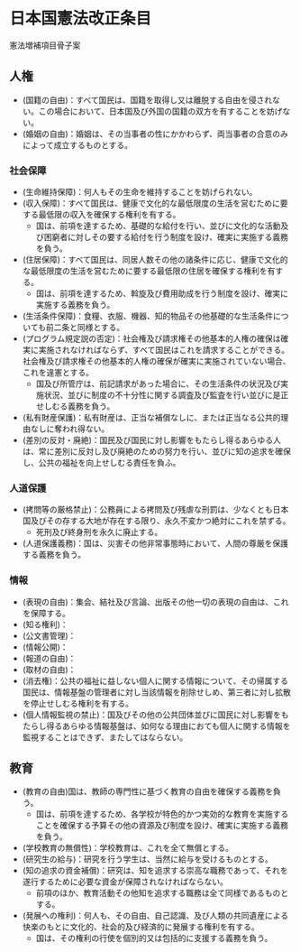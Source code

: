 # 日本国憲法改正条目

憲法増補項目骨子案

## 人権

- (国籍の自由)：すべて国民は、国籍を取得し又は離脱する自由を侵されない。この場合において、日本国及び外国の国籍の双方を有することを妨げない。
- (婚姻の自由)：婚姻は、その当事者の性にかかわらず、両当事者の合意のみによって成立するものとする。

### 社会保障

- (生命維持保障)：何人もその生命を維持することを妨げられない。
- (収入保障)：すべて国民は、健康で文化的な最低限度の生活を営むために要する最低限の収入を確保する権利を有する。
  - 国は、前項を達するため、基礎的な給付を行い、並びに文化的な活動及び困窮者に対しその要する給付を行う制度を設け、確実に実施する義務を負う。
- (住居保障)：すべて国民は、同居人数その他の諸条件に応じ、健康で文化的な最低限度の生活を営むために要する最低限の住居を確保する権利を有する。
  - 国は、前項を達するため、斡旋及び費用助成を行う制度を設け、確実に実施する義務を負う。
- (生活条件保障)：食糧、衣服、機器、知的物品その他基礎的な生活条件についても前二条と同様とする。
- (プログラム規定説の否定)：社会権及び請求権その他基本的人権の確保は確実に実施されなければならず、すべて国民はこれを請求することができる。社会権及び請求権その他基本的人権の確保が確実に実施されていない場合、これを違憲とする。
  - 国及び所管庁は、前記請求があった場合に、その生活条件の状況及び実施状況、並びに制度の不十分性に関する調査及び監査を行い並びに是正せしむる義務を負う。
- (私有財産保護)：私有財産は、正当な補償なしに、または正当なる公共的理由なしに奪われ得ない。
- (差別の反対・廃絶)：国民及び国民に対し影響をもたらし得るあらゆる人は、常に差別に反対し及び廃絶のための努力を行い、並びに知の追求を確保し、公共の福祉を向上せしむる責任を負ふ。

### 人道保護

- (拷問等の厳格禁止)：公務員による拷問及び残虐な刑罰は、少なくとも日本国及びその存する大地が存在する限り、永久不変かつ絶対にこれを禁ずる。
  - 死刑及び終身刑を永久に廃止する。
- (人道保護義務)：国は、災害その他非常事態時において、人間の尊厳を保護する義務を負う。

### 情報

- (表現の自由)：集会、結社及び言論、出版その他一切の表現の自由は、これを保障する。
- (知る権利)：
- (公文書管理)：
- (情報公開)：
- (報道の自由)：
- (取材の自由)：
- (消去権)：公共の福祉に益しない個人に関する情報について、その帰属する国民は、情報基盤の管理者に対し当該情報を削除せしめ、第三者に対し拡散を停止せしむる権利を有する。
- (個人情報監視の禁止)：国及びその他の公共団体並びに国民に対し影響をもたらし得るあらゆる情報基盤は、如何なる理由におても個人に関する情報を監視することはできず、またしてはならない。

## 教育

- (教育の自由)国は、教師の専門性に基づく教育の自由を確保する義務を負う。
  - 国は、前項を達するため、各学校が特色的かつ実効的な教育を実施することを確保する予算その他の資源及び制度を設け、確実に実施する義務を負う。
- (学校教育の無償性)：学校教育は、これを全て無償とする。
- (研究生の給与)：研究を行う学生は、当然に給与を受けるものとする。
- (知の追求の資金補償)：研究は、知を追求する崇高な職務であって、それを遂行するために必要な資金が保障されなければならない。
  - 前項のほか、教育活動その他知を追求する職務は全て同様であるものとする。
- (発展への権利)：何人も、その自由、自己認識、及び人類の共同遺産による快楽のもとに文化的、社会的及び経済的に発展する権利を有する。
  - 国は、その権利の行使を個別的又は包括的に支援する義務を負う。
